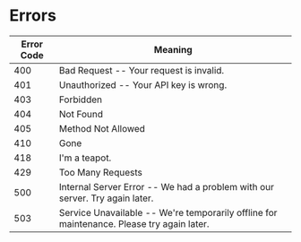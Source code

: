 # Errors

Error Code | Meaning
---------- | -------
400 | Bad Request -- Your request is invalid.
401 | Unauthorized -- Your API key is wrong.
403 | Forbidden
404 | Not Found
405 | Method Not Allowed
410 | Gone
418 | I'm a teapot.
429 | Too Many Requests
500 | Internal Server Error -- We had a problem with our server. Try again later.
503 | Service Unavailable -- We're temporarily offline for maintenance. Please try again later.
